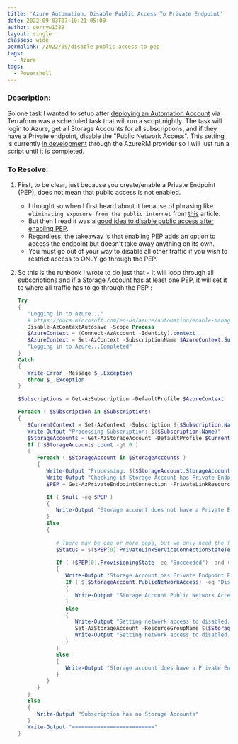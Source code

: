```yaml
---
title: 'Azure Automation: Disable Public Access To Private Endpoint'
date: 2022-09-03T07:10:21-05:00
author: gerryw1389
layout: single
classes: wide
permalink: /2022/09/disable-public-access-to-pep
tags:
  - Azure
tags:
  - Powershell
---
```

<!--more-->

### Description:

So one task I wanted to setup after [deploying an Automation Account](https://automationadmin.com/2022/08/tf-create-aa-with-source-control) via Terraform was a scheduled task that will run a script nightly. The task will login to Azure, get all Storage Accounts for all subscriptions, and if they have a Private endpoint, disable the "Public Network Access". This setting is currently [in development](https://github.com/hashicorp/terraform-provider-azurerm/issues/16335) through the AzureRM provider so I will just run a script until it is completed.

### To Resolve:

1. First, to be clear, just because you create/enable a Private Endpoint (PEP), does not mean that public access is not enabled. 
   - I thought so when I first heard about it because of phrasing like `eliminating exposure from the public internet` from [this](https://docs.microsoft.com/en-us/azure/storage/common/storage-private-endpoints) article. 
   - But then I read it was a [good idea to disable public access after enabling PEP](https://docs.microsoft.com/en-us/azure/storage/common/storage-network-security?toc=%2Fazure%2Fstorage%2Fblobs%2Ftoc.json&tabs=azure-portal). 
   - Regardless, the takeaway is that enabling PEP adds an option to access the endpoint but doesn't take away anything on its own. 
   - You must go out of your way to disable all other traffic if you wish to restrict access to ONLY go through the PEP.

1. So this is the runbook I wrote to do just that - It will loop through all subscriptions and if a Storage Account has at least one PEP, it will set it to where all traffic has to go through the PEP :


   ```powershell
   Try
   {
      "Logging in to Azure..."
      # https://docs.microsoft.com/en-us/azure/automation/enable-managed-identity-for-automation
      Disable-AzContextAutosave -Scope Process
      $AzureContext = (Connect-AzAccount -Identity).context
      $AzureContext = Set-AzContext -SubscriptionName $AzureContext.Subscription -DefaultProfile $AzureContext
      "Logging in to Azure...Completed"
   }
   Catch 
   {
      Write-Error -Message $_.Exception
      throw $_.Exception
   }

   $Subscriptions = Get-AzSubscription -DefaultProfile $AzureContext

   Foreach ( $Subscription in $Subscriptions)
   {
      $CurrentContext = Set-AzContext -Subscription $($Subscription.Name)
      Write-Output "Processing Subscription: $($Subscription.Name)"
      $StorageAccounts = Get-AzStorageAccount -DefaultProfile $CurrentContext
      If ( $StorageAccounts.count -gt 0 )
      {
         Foreach ( $StorageAccount in $StorageAccounts )
         {
            Write-Output "Processing: $($StorageAccount.StorageAccountName)"
            Write-Output "Checking if Storage Account has Private Endpoint Enabled..."
            $PEP = Get-AzPrivateEndpointConnection -PrivateLinkResourceId $($StorageAccount.Id)

            If ( $null -eq $PEP )
            {
               Write-Output "Storage account does not have a Private Endpoint, moving on ...."
            }
            Else
            {
               
               # There may be one or more peps, but we only need the first one to know to disable public network access so we access it via PEP[0]
               $Status = $($PEP[0].PrivateLinkServiceConnectionStateText) | ConvertFrom-Json

               If ( ($PEP[0].ProvisioningState -eq "Succeeded") -and ($($Status.Status) -eq "Approved") )
               {
                  Write-Output "Storage Account has Private Endpoint Enabled. Checking if Public Network Access is set to Disabled..."
                  If ( $($StorageAccount.PublicNetworkAccess) -eq "Disabled" )
                  {
                     Write-Output "Storage Account Public Network Access already set to Disabled"
                  }
                  Else
                  {
                     Write-Output "Setting network access to disabled..."
                     Set-AzStorageAccount -ResourceGroupName $($StorageAccount.ResourceGroupName) -Name $($StorageAccount.StorageAccountName) -PublicNetworkAccess "Disabled"
                     Write-Output "Setting network access to disabled...Completed"
                  }
               }
               Else
               {
                  Write-Output "Storage account does have a Private Endpoint, but it may not be approved. Moving on ...."
               }
            }
         }
      }
      Else
      {
         Write-Output "Subscription has no Storage Accounts"
      }
      Write-Output "=========================="
   }
   ```
